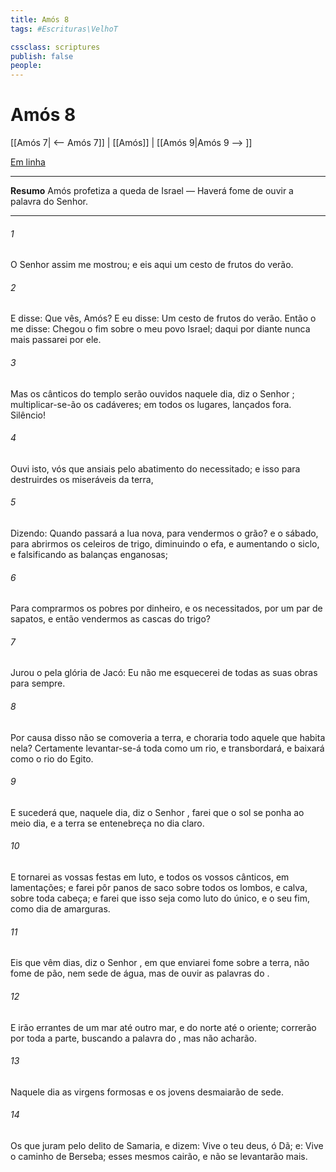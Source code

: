 ```yaml
---
title: Amós 8
tags: #Escrituras\VelhoT

cssclass: scriptures
publish: false
people:
---
```


# Amós 8
[[Amós 7| <-- Amós 7]] | [[Amós]] | [[Amós 9|Amós 9 --> ]]

[Em linha](https://churchofjesuschrist.org/study/scriptures/ot/amos/8?lang=por)

---
__Resumo__
Amós profetiza a queda de Israel — Haverá fome de ouvir a palavra do Senhor.

---
###### 1 
O Senhor  assim me mostrou; e eis aqui um cesto de frutos do verão.

###### 2 
E disse: Que vês, Amós? E eu disse: Um cesto de frutos do verão. Então o  me disse: Chegou o fim sobre o meu povo Israel; daqui por diante nunca mais passarei por ele.

###### 3 
Mas os cânticos do templo serão ouvidos naquele dia, diz o Senhor ; multiplicar-se-ão os cadáveres; em todos os lugares,  lançados fora. Silêncio!

###### 4 
Ouvi isto, vós que ansiais pelo abatimento do necessitado; e isso para destruirdes os miseráveis da terra,

###### 5 
Dizendo: Quando passará a lua nova, para vendermos o grão? e o sábado, para abrirmos os celeiros de trigo, diminuindo o efa, e aumentando o siclo, e falsificando as balanças enganosas;

###### 6 
Para comprarmos os pobres por dinheiro, e os necessitados, por um par de sapatos, e então vendermos as cascas do trigo?

###### 7 
Jurou o  pela glória de Jacó: Eu não me esquecerei de todas as suas obras para sempre.

###### 8 
Por causa disso não se comoveria a terra, e  choraria todo aquele que habita nela? Certamente levantar-se-á toda como um rio, e transbordará, e baixará como o rio do Egito.

###### 9 
E sucederá que, naquele dia, diz o Senhor , farei que o sol se ponha ao meio dia, e a terra se entenebreça no dia claro.

###### 10 
E tornarei as vossas festas em luto, e todos os vossos cânticos, em lamentações; e farei pôr panos de saco sobre todos os lombos, e calva, sobre toda cabeça; e farei que isso seja como luto do  único, e o seu fim, como dia de amarguras.

###### 11 
Eis que vêm dias, diz o Senhor , em que enviarei fome sobre a terra, não fome de pão, nem sede de água, mas de ouvir as palavras do .

###### 12 
E irão errantes de um mar até outro mar, e do norte até o oriente; correrão por toda a parte, buscando a palavra do , mas não  acharão.

###### 13 
Naquele dia as virgens formosas e os jovens desmaiarão de sede.

###### 14 
Os que juram pelo delito de Samaria, e dizem: Vive o teu deus, ó Dã; e: Vive o caminho de Berseba; esses mesmos cairão, e não se levantarão mais.

